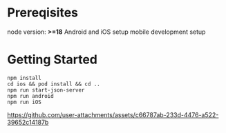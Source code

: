 # Prereqisites
node version: **>=18**
Android and iOS setup mobile development setup

# Getting Started
```
npm install
cd ios && pod install && cd .. 
npm run start-json-server
npm run android
npm run iOS 
```

https://github.com/user-attachments/assets/c66787ab-233d-4476-a522-39652c14187b

